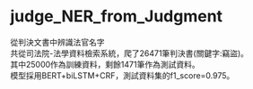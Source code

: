 # judge_NER_from_Judgment
從判決文書中辨識法官名字  
共從司法院-法學資料檢索系統，爬了26471筆判決書(關鍵字:竊盜)。  
其中25000作為訓練資料，剩餘1471筆作為測試資料。  
模型採用BERT+biLSTM+CRF，測試資料集的f1_score=0.975。  
